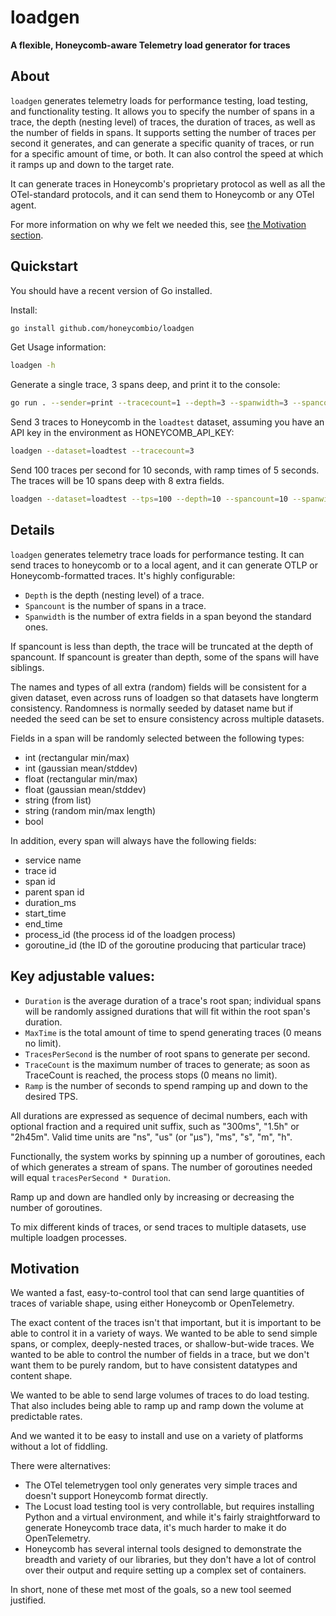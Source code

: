 # loadgen

**A flexible, Honeycomb-aware Telemetry load generator for traces**

## About

`loadgen` generates telemetry loads for performance testing, load testing, and
functionality testing. It allows you to specify the number of spans in a trace,
the depth (nesting level) of traces, the duration of traces, as well as the
number of fields in spans. It supports setting the number of traces per second
it generates, and can generate a specific quanity of traces, or run for a
specific amount of time, or both. It can also control the speed at which it
ramps up and down to the target rate.

It can generate traces in Honeycomb's proprietary protocol as well as all the
OTel-standard protocols, and it can send them to Honeycomb or any OTel agent.

For more information on why we felt we needed this, see [the Motivation section](#Motivation).

## Quickstart

You should have a recent version of Go installed.

Install:
```bash
go install github.com/honeycombio/loadgen
```

Get Usage information:
```bash
loadgen -h
```

Generate a single trace, 3 spans deep, and print it to the console:
```bash
go run . --sender=print --tracecount=1 --depth=3 --spanwidth=3 --spancount=1
```

Send 3 traces to Honeycomb in the `loadtest` dataset, assuming you have an API key in the environment as HONEYCOMB_API_KEY:
```bash
loadgen --dataset=loadtest --tracecount=3
```

Send 100 traces per second for 10 seconds, with ramp times of 5 seconds. The traces will be 10 spans deep with 8 extra fields.
```bash
loadgen --dataset=loadtest --tps=100 --depth=10 --spancount=10 --spanwidth=8 --maxtime=10s --ramp=5s
```

## Details

`loadgen` generates telemetry trace loads for performance testing. It can send
traces to honeycomb or to a local agent, and it can generate OTLP or
Honeycomb-formatted traces. It's highly configurable:

- `Depth` is the depth (nesting level) of a trace.
- `Spancount` is the number of spans in a trace.
- `Spanwidth` is the number of extra fields in a span beyond the standard ones.

If spancount is less than depth, the trace will be truncated at the depth of spancount.
If spancount is greater than depth, some of the spans will have siblings.

The names and types of all extra (random) fields will be consistent for a given
dataset, even across runs of loadgen so that datasets have longterm consistency.
Randomness is normally seeded by dataset name but if needed the seed can be set
to ensure consistency across multiple datasets.

Fields in a span will be randomly selected between the following types:
 - int (rectangular min/max)
 - int (gaussian mean/stddev)
 - float (rectangular min/max)
 - float (gaussian mean/stddev)
 - string (from list)
 - string (random min/max length)
 - bool

In addition, every span will always have the following fields:
 - service name
 - trace id
 - span id
 - parent span id
 - duration_ms
 - start_time
 - end_time
 - process_id (the process id of the loadgen process)
 - goroutine_id (the ID of the goroutine producing that particular trace)

## Key adjustable values:

- `Duration` is the average duration of a trace's root span; individual spans will be randomly assigned durations that will fit within the root span's duration.
- `MaxTime` is the total amount of time to spend generating traces (0 means no limit).
- `TracesPerSecond` is the number of root spans to generate per second.
- `TraceCount` is the maximum number of traces to generate; as soon as TraceCount is reached, the process stops (0 means no limit).
- `Ramp` is the number of seconds to spend ramping up and down to the desired TPS.

All durations are expressed as sequence of decimal numbers, each with optional fraction and a required unit suffix, such as "300ms", "1.5h" or "2h45m". Valid time units are "ns", "us" (or "µs"), "ms", "s", "m", "h".

Functionally, the system works by spinning up a number of goroutines, each of which generates a stream of spans. The number of goroutines needed will equal `tracesPerSecond * Duration`.

Ramp up and down are handled only by increasing or decreasing the number of goroutines.

To mix different kinds of traces, or send traces to multiple datasets, use multiple loadgen processes.

## Motivation

We wanted a fast, easy-to-control tool that can send large quantities of traces
of variable shape, using either Honeycomb or OpenTelemetry.

The exact content of the traces isn't that important, but it is important to be
able to control it in a variety of ways. We wanted to be able to send simple
spans, or complex, deeply-nested traces, or shallow-but-wide traces. We wanted
to be able to control the number of fields in a trace, but we don't want them to
be purely random, but to have consistent datatypes and content shape.

We wanted to be able to send large volumes of traces to do load testing. That
also includes being able to ramp up and ramp down the volume at predictable
rates.

And we wanted it to be easy to install and use on a variety of platforms without
a lot of fiddling.

There were alternatives:

* The OTel telemetrygen tool only generates very simple traces and doesn't support Honeycomb format directly.
* The Locust load testing tool is very controllable, but requires installing Python and a virtual environment, and while it's fairly straightforward to generate Honeycomb trace data, it's much harder to make it do OpenTelemetry.
* Honeycomb has several internal tools designed to demonstrate the breadth and variety of our libraries, but they don't have a lot of control over their output and require setting up a complex set of containers.

In short, none of these met most of the goals, so a new tool seemed justified.
